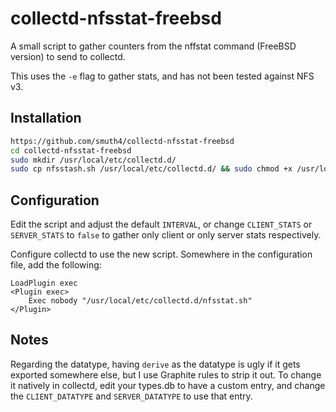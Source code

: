 # collectd-nfsstat-freebsd
A small script to gather counters from the nffstat command (FreeBSD version) to send to collectd.

This uses the `-e` flag to gather stats, and has not been tested against NFS v3.

## Installation

```bash
https://github.com/smuth4/collectd-nfsstat-freebsd
cd collectd-nfsstat-freebsd
sudo mkdir /usr/local/etc/collectd.d/
sudo cp nfsstash.sh /usr/local/etc/collectd.d/ && sudo chmod +x /usr/local/etc/collectd.d/nfsstash.sh
```

## Configuration
Edit the script and adjust the default `INTERVAL`, or change `CLIENT_STATS` or `SERVER_STATS` to `false` to gather only client or only server stats respectively.

Configure collectd to use the new script. Somewhere in the configuration file, add the following:
```
LoadPlugin exec
<Plugin exec>
	Exec nobody "/usr/local/etc/collectd.d/nfsstat.sh"
</Plugin>
```

## Notes

Regarding the datatype, having ``derive`` as the datatype is ugly if it gets exported somewhere else, but I use Graphite rules to strip it out. To change it natively in collectd, edit your types.db to have a custom entry, and change the `CLIENT_DATATYPE` and `SERVER_DATATYPE` to use that entry.
